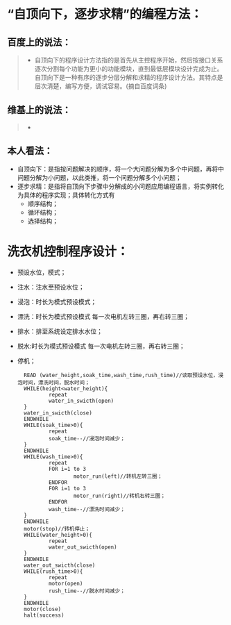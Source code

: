 # “自顶向下，逐步求精”的编程方法：
## 百度上的说法：
>* 自顶向下的程序设计方法指的是首先从主控程序开始，然后按接口关系逐次分割每个功能为更小的功能模块，直到最低层模块设计完成为止。自顶向下是一种有序的逐步分层分解和求精的程序设计方法。其特点是层次清楚，编写方便，调试容易。(摘自百度词条)
## 维基上的说法：
>* 
## 本人看法：
* 自顶向下：是指按问题解决的顺序，将一个大问题分解为多个中问题，再将中问题分解为小问题，以此类推，将一个问题分解多个小问题；
* 逐步求精：是指将自顶向下步骤中分解成的小问题应用编程语言，将实例转化为具体的程序实现；具体转化方式有 
    * 顺序结构；
    * 循环结构；
    * 选择结构；
# 洗衣机控制程序设计：
*  预设水位，模式；
* 注水：注水至预设水位；
* 浸泡：时长为模式预设模式；
* 漂洗：时长为模式预设模式
        每一次电机左转三圈，再右转三圈；
* 排水：排至系统设定排水水位；
* 脱水:时长为模式预设模式
        每一次电机左转三圈，再右转三圈；
* 停机；

        READ (water_height,soak_time,wash_time,rush_time)//读取预设水位，浸泡时间，漂洗时间，脱水时间；
        WHILE(height<water_height){
                repeat
                water_in_swicth(open)
        }
        water_in_swicth(close)
        ENDWHILE
        WHILE(soak_time>0){
                repeat
                soak_time--//浸泡时间减少；
        }
        ENDWHILE
        WHILE(wash_time>0){
                repeat
                FOR i=1 to 3
                        motor_run(left)//转机左转三圈；
                ENDFOR
                FOR i=1 to 3
                        motor_run(right)//转机右转三圈；
                ENDFOR
                wash_time--//漂洗时间减少；
        }
        ENDWHILE
        motor(stop)//转机停止；
        WHILE(water_height>0){
                repeat
                water_out_swicth(open)
        }
        ENDWHILE
        water_out_swicth(close)
        WHILE(rush_time>0){
                repeat
                motor(open)
                rush_time--//脱水时间减少；
        }
        ENDWHILE
        motor(close)
        halt(success) 